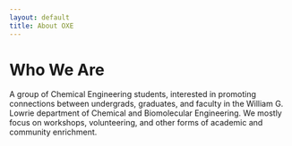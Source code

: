 ```yaml
---
layout: default
title: About OXE
---
```

# Who We Are

A group of Chemical Engineering students, interested in promoting connections between undergrads, graduates, and faculty in the William G. Lowrie department of Chemical and Biomolecular Engineering.  We mostly focus on workshops, volunteering, and other forms of academic and community enrichment.
